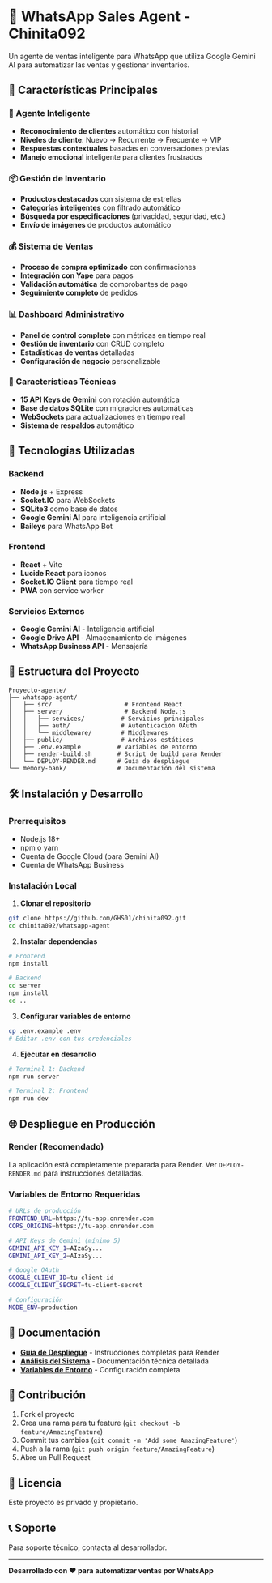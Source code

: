 # 🤖 WhatsApp Sales Agent - Chinita092

Un agente de ventas inteligente para WhatsApp que utiliza Google Gemini AI para automatizar las ventas y gestionar inventarios.

## 🌟 Características Principales

### 🤖 Agente Inteligente
- **Reconocimiento de clientes** automático con historial
- **Niveles de cliente**: Nuevo → Recurrente → Frecuente → VIP
- **Respuestas contextuales** basadas en conversaciones previas
- **Manejo emocional** inteligente para clientes frustrados

### 📦 Gestión de Inventario
- **Productos destacados** con sistema de estrellas
- **Categorías inteligentes** con filtrado automático
- **Búsqueda por especificaciones** (privacidad, seguridad, etc.)
- **Envío de imágenes** de productos automático

### 💰 Sistema de Ventas
- **Proceso de compra optimizado** con confirmaciones
- **Integración con Yape** para pagos
- **Validación automática** de comprobantes de pago
- **Seguimiento completo** de pedidos

### 📊 Dashboard Administrativo
- **Panel de control completo** con métricas en tiempo real
- **Gestión de inventario** con CRUD completo
- **Estadísticas de ventas** detalladas
- **Configuración de negocio** personalizable

### 🔧 Características Técnicas
- **15 API Keys de Gemini** con rotación automática
- **Base de datos SQLite** con migraciones automáticas
- **WebSockets** para actualizaciones en tiempo real
- **Sistema de respaldos** automático

## 🚀 Tecnologías Utilizadas

### Backend
- **Node.js** + Express
- **Socket.IO** para WebSockets
- **SQLite3** como base de datos
- **Google Gemini AI** para inteligencia artificial
- **Baileys** para WhatsApp Bot

### Frontend
- **React** + Vite
- **Lucide React** para iconos
- **Socket.IO Client** para tiempo real
- **PWA** con service worker

### Servicios Externos
- **Google Gemini AI** - Inteligencia artificial
- **Google Drive API** - Almacenamiento de imágenes
- **WhatsApp Business API** - Mensajería

## 📁 Estructura del Proyecto

```
Proyecto-agente/
├── whatsapp-agent/
│   ├── src/                    # Frontend React
│   ├── server/                 # Backend Node.js
│   │   ├── services/          # Servicios principales
│   │   ├── auth/              # Autenticación OAuth
│   │   └── middleware/        # Middlewares
│   ├── public/                # Archivos estáticos
│   ├── .env.example          # Variables de entorno
│   ├── render-build.sh       # Script de build para Render
│   └── DEPLOY-RENDER.md      # Guía de despliegue
└── memory-bank/              # Documentación del sistema
```

## 🛠️ Instalación y Desarrollo

### Prerrequisitos
- Node.js 18+
- npm o yarn
- Cuenta de Google Cloud (para Gemini AI)
- Cuenta de WhatsApp Business

### Instalación Local

1. **Clonar el repositorio**
```bash
git clone https://github.com/GHS01/chinita092.git
cd chinita092/whatsapp-agent
```

2. **Instalar dependencias**
```bash
# Frontend
npm install

# Backend
cd server
npm install
cd ..
```

3. **Configurar variables de entorno**
```bash
cp .env.example .env
# Editar .env con tus credenciales
```

4. **Ejecutar en desarrollo**
```bash
# Terminal 1: Backend
npm run server

# Terminal 2: Frontend
npm run dev
```

## 🌐 Despliegue en Producción

### Render (Recomendado)
La aplicación está completamente preparada para Render. Ver `DEPLOY-RENDER.md` para instrucciones detalladas.

### Variables de Entorno Requeridas
```bash
# URLs de producción
FRONTEND_URL=https://tu-app.onrender.com
CORS_ORIGINS=https://tu-app.onrender.com

# API Keys de Gemini (mínimo 5)
GEMINI_API_KEY_1=AIzaSy...
GEMINI_API_KEY_2=AIzaSy...

# Google OAuth
GOOGLE_CLIENT_ID=tu-client-id
GOOGLE_CLIENT_SECRET=tu-client-secret

# Configuración
NODE_ENV=production
```

## 📖 Documentación

- **[Guía de Despliegue](whatsapp-agent/DEPLOY-RENDER.md)** - Instrucciones completas para Render
- **[Análisis del Sistema](memory-bank/)** - Documentación técnica detallada
- **[Variables de Entorno](whatsapp-agent/.env.example)** - Configuración completa

## 🤝 Contribución

1. Fork el proyecto
2. Crea una rama para tu feature (`git checkout -b feature/AmazingFeature`)
3. Commit tus cambios (`git commit -m 'Add some AmazingFeature'`)
4. Push a la rama (`git push origin feature/AmazingFeature`)
5. Abre un Pull Request

## 📄 Licencia

Este proyecto es privado y propietario.

## 📞 Soporte

Para soporte técnico, contacta al desarrollador.

---

**Desarrollado con ❤️ para automatizar ventas por WhatsApp**

